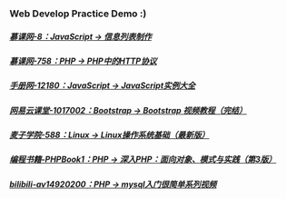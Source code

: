 ### Web Develop Practice Demo **:)**

##### [慕课网-8：JavaScript -> 信息列表制作](http://www.imooc.com/learn/8)

##### [慕课网-758：PHP -> PHP中的HTTP协议](http://www.imooc.com/learn/758)

##### [手册网-12180：JavaScript -> JavaScript实例大全](http://www.shouce.ren/api/view/a/12180)

##### [网易云课堂-1017002：Bootstrap -> Bootstrap 视频教程（完结）](http://study.163.com/course/courseMain.htm?courseId=1017002)

##### [麦子学院-588：Linux -> Linux操作系统基础（最新版）](http://www.maiziedu.com/course/588/)

##### [编程书籍-PHPBook1：PHP -> 深入PHP：面向对象、模式与实践（第3版）](https://item.jd.com/10794350.html)

##### [bilibili-av14920200：PHP -> mysql入门很简单系列视频](https://www.bilibili.com/video/av14920200/?from=search&seid=9509975657558782878)
